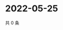 # 2022-05-25

共 0 条

<!-- BEGIN WEIBO -->
<!-- 最后更新时间 Wed May 25 2022 22:16:51 GMT+0800 (China Standard Time) -->

<!-- END WEIBO -->
